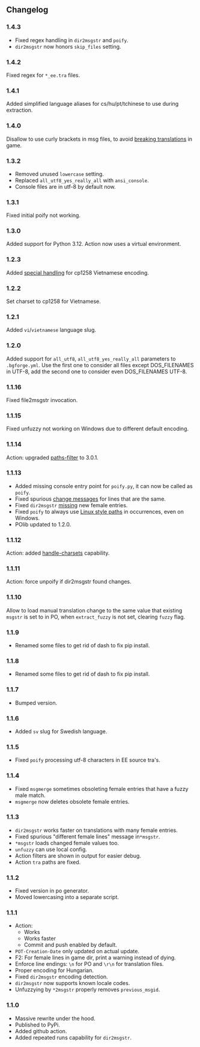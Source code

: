 ## Changelog

### 1.4.3

- Fixed regex handling in `dir2msgstr` and `poify`.
- `dir2msgstr` now honors `skip_files` setting.

### 1.4.2

Fixed regex for `*_ee.tra` files.

### 1.4.1

Added simplified language aliases for cs/hu/pt/tchinese to use during extraction.

### 1.4.0

Disallow to use curly brackets in msg files, to avoid
[breaking translations](https://github.com/BGforgeNet/Fallout2_Restoration_Project/issues/336) in game.

### 1.3.2

- Removed unused `lowercase` setting.
- Replaced `all_utf8_yes_really_all` with `ansi_console`.
- Console files are in utf-8 by default now.

### 1.3.1

Fixed initial poify not working.

### 1.3.0

Added support for Python 3.12. Action now uses a virtual environment.

### 1.2.3

Added [special handling](https://github.com/BGforgeNet/Fallout2_Restoration_Project/issues/301) for cp1258 Vietnamese
encoding.

### 1.2.2

Set charset to cp1258 for Vietnamese.

### 1.2.1

Added `vi`/`vietnamese` language slug.

### 1.2.0

Added support for `all_utf8`, `all_utf8_yes_really_all` parameters to `.bgforge.yml`. Use the first one to consider all
files except DOS_FILENAMES in UTF-8, add the second one to consider even DOS_FILENAMES UTF-8.

### 1.1.16

Fixed file2msgstr invocation.

### 1.1.15

Fixed unfuzzy not working on Windows due to different default encoding.

### 1.1.14

Action: upgraded [paths-filter](https://github.com/AurorNZ/paths-filter) to 3.0.1.

### 1.1.13

- Added missing console entry point for `poify.py`, it can now be called as `poify`.
- Fixed spurious [change messages](https://github.com/BGforgeNet/msg2po/issues/5) for lines that are the same.
- Fixed `dir2msgstr` [missing](https://github.com/BGforgeNet/msg2po/issues/7) new female entries.
- Fixed `poify` to always use [Linux style paths](https://github.com/BGforgeNet/msg2po/issues/4) in occurrences, even on
  Windows.
- POlib updated to 1.2.0.

### 1.1.12

Action: added [handle-charsets](https://github.com/BGforgeNet/handle-charsets) capability.

### 1.1.11

Action: force unpoify if dir2msgstr found changes.

### 1.1.10

Allow to load manual translation change to the same value that existing `msgstr` is set to in PO, when `extract_fuzzy`
is not set, clearing `fuzzy` flag.

### 1.1.9

- Renamed some files to get rid of dash to fix pip install.

### 1.1.8

- Renamed some files to get rid of dash to fix pip install.

### 1.1.7

- Bumped version.

### 1.1.6

- Added `sv` slug for Swedish language.

### 1.1.5

- Fixed `poify` processing utf-8 characters in EE source tra's.

### 1.1.4

- Fixed `msgmerge` sometimes obsoleting female entries that have a fuzzy male match.
- `msgmerge` now deletes obsolete female entries.

### 1.1.3

- `dir2msgstr` works faster on translations with many female entries.
- Fixed spurious "different female lines" message in`*msgstr`.
- `*msgstr` loads changed female values too.
- `unfuzzy` can use local config.
- Action filters are shown in output for easier debug.
- Action `tra` paths are fixed.

### 1.1.2

- Fixed version in po generator.
- Moved lowercasing into a separate script.

### 1.1.1

- Action:
  - Works
  - Works faster
  - Commit and push enabled by default.
- `POT-Creation-Date` only updated on actual update.
- F2: For female lines in game dir, print a warning instead of dying.
- Enforce line endings: `\n` for PO and `\r\n` for translation files.
- Proper encoding for Hungarian.
- Fixed `dir2msgstr` encoding detection.
- `dir2msgstr` now supports known locale codes.
- Unfuzzying by `*2msgstr` properly removes `previous_msgid`.

### 1.1.0

- Massive rewrite under the hood.
- Published to PyPi.
- Added github action.
- Added repeated runs capability for `dir2msgstr`.
